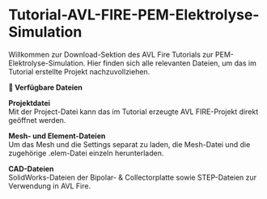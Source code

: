 # Tutorial-AVL-FIRE-PEM-Elektrolyse-Simulation
Willkommen zur Download-Sektion des AVL Fire Tutorials zur PEM-Elektrolyse-Simulation. Hier finden sich alle relevanten Dateien, um das im Tutorial erstellte Projekt nachzuvollziehen.


**📂 Verfügbare Dateien**

**Projektdatei**  
Mit der Project-Datei kann das im Tutorial erzeugte AVL FIRE-Projekt direkt geöffnet werden.

**Mesh- und Element-Dateien**  
Um das Mesh und die Settings separat zu laden, die Mesh-Datei und die zugehörige .elem-Datei einzeln herunterladen.

**CAD-Dateien**  
SolidWorks-Dateien der Bipolar- & Collectorplatte sowie STEP-Dateien zur Verwendung in AVL Fire.
